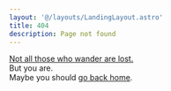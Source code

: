 ```yaml
---
layout: '@/layouts/LandingLayout.astro'
title: 404
description: Page not found
---
```


[Not all those who wander are lost.](https://en.wikipedia.org/wiki/All_that_glitters_is_not_gold#Tolkien)\
But you are.\
Maybe you should [go back home](/).
